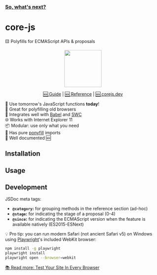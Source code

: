 ### [So, what's next?](https://corejs.dev/blog/so-whats-next.html)

# core-js

🟨 Polyfills for ECMAScript APIs & proposals

<p align=center>
  <img height=120 src="https://i.imgur.com/WoLunT0.png">
</p>

<p align=center>
  <a href="https://corejs.dev/core-js/guide/">🆕 Guide</a>
  | <a href="https://corejs.dev/core-js/reference/">🆕 Reference</a>
  | <a href="https://corejs.dev/">🆕 corejs.dev</a>
</p>

🚀 Use tomorrow's JavaScript functions **today**! \
🧓 Great for polyfilling old browsers \
🌟 Integrates well with [Babel] and [SWC] \
🌐 Works with Internet Explorer 11 \
📦 Modular: use only what you need \
🦄 Has pure [ponyfill] imports \
📖 Well documented 🆕

## Installation

## Usage

## Development

JSDoc meta tags:

- **`@category`:** for grouping methods in the reference section (ad-hoc)
- **`@stage`:** for indicating the stage of a proposal (0-4)
- **`@since`:** for indicating the ECMAScript version when the feature is
  available natively (ES2015-ESNext)

💡 Pro tip: you can run modern Safari (not ancient Safari v5) on Windows using
[Playwright]'s included WebKit browser:

```sh
npm install -g playwright
playwright install
playwright open --browser=webkit
```

[📚 Read more: Test Your Site In Every Browser](https://joyofcode.xyz/test-your-site-in-every-browser)

[babel]: https://babeljs.io/
[swc]: https://swc.rs/
[ponyfill]: https://ponyfill.com/
[playwright]: https://playwright.dev/
